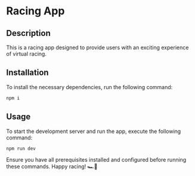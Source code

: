 # Racing App

## Description

This is a racing app designed to provide users with an exciting experience of virtual racing.

## Installation

To install the necessary dependencies, run the following command:

```bash
npm i
```

## Usage

To start the development server and run the app, execute the following command:

```bash
npm run dev
```

Ensure you have all prerequisites installed and configured before running these commands. Happy racing! 🏎💨
